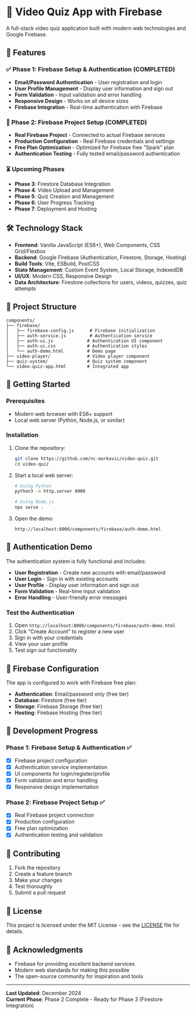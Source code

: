 # 🎥 Video Quiz App with Firebase

A full-stack video quiz application built with modern web technologies and Google Firebase.

## 🚀 Features

### ✅ Phase 1: Firebase Setup & Authentication (COMPLETED)
- **Email/Password Authentication** - User registration and login
- **User Profile Management** - Display user information and sign out
- **Form Validation** - Input validation and error handling
- **Responsive Design** - Works on all device sizes
- **Firebase Integration** - Real-time authentication with Firebase

### 🔄 Phase 2: Firebase Project Setup (COMPLETED)
- **Real Firebase Project** - Connected to actual Firebase services
- **Production Configuration** - Real Firebase credentials and settings
- **Free Plan Optimization** - Optimized for Firebase free "Spark" plan
- **Authentication Testing** - Fully tested email/password authentication

### ⏳ Upcoming Phases
- **Phase 3**: Firestore Database Integration
- **Phase 4**: Video Upload and Management
- **Phase 5**: Quiz Creation and Management
- **Phase 6**: User Progress Tracking
- **Phase 7**: Deployment and Hosting

## 🛠️ Technology Stack

- **Frontend**: Vanilla JavaScript (ES6+), Web Components, CSS Grid/Flexbox
- **Backend**: Google Firebase (Authentication, Firestore, Storage, Hosting)
- **Build Tools**: Vite, ESBuild, PostCSS
- **State Management**: Custom Event System, Local Storage, IndexedDB
- **UI/UX**: Modern CSS, Responsive Design
- **Data Architecture**: Firestore collections for users, videos, quizzes, quiz attempts

## 📁 Project Structure

```
components/
├── firebase/
│   ├── firebase-config.js      # Firebase initialization
│   ├── auth-service.js         # Authentication service
│   ├── auth-ui.js             # Authentication UI component
│   ├── auth-ui.css            # Authentication styles
│   └── auth-demo.html         # Demo page
├── video-player/              # Video player component
├── quiz-system/               # Quiz system component
└── video-quiz-app.html        # Integrated app
```

## 🧪 Getting Started

### Prerequisites
- Modern web browser with ES6+ support
- Local web server (Python, Node.js, or similar)

### Installation
1. Clone the repository:
   ```bash
   git clone https://github.com/nc-markovic/video-quiz.git
   cd video-quiz
   ```

2. Start a local web server:
   ```bash
   # Using Python
   python3 -m http.server 8000
   
   # Using Node.js
   npx serve .
   ```

3. Open the demo:
   ```
   http://localhost:8000/components/firebase/auth-demo.html
   ```

## 🔐 Authentication Demo

The authentication system is fully functional and includes:

- **User Registration** - Create new accounts with email/password
- **User Login** - Sign in with existing accounts
- **User Profile** - Display user information and sign out
- **Form Validation** - Real-time input validation
- **Error Handling** - User-friendly error messages

### Test the Authentication
1. Open `http://localhost:8000/components/firebase/auth-demo.html`
2. Click "Create Account" to register a new user
3. Sign in with your credentials
4. View your user profile
5. Test sign out functionality

## 🔧 Firebase Configuration

The app is configured to work with Firebase free plan:

- **Authentication**: Email/password only (free tier)
- **Database**: Firestore (free tier)
- **Storage**: Firebase Storage (free tier)
- **Hosting**: Firebase Hosting (free tier)

## 📝 Development Progress

### Phase 1: Firebase Setup & Authentication ✅
- [x] Firebase project configuration
- [x] Authentication service implementation
- [x] UI components for login/register/profile
- [x] Form validation and error handling
- [x] Responsive design implementation

### Phase 2: Firebase Project Setup ✅
- [x] Real Firebase project connection
- [x] Production configuration
- [x] Free plan optimization
- [x] Authentication testing and validation

## 🤝 Contributing

1. Fork the repository
2. Create a feature branch
3. Make your changes
4. Test thoroughly
5. Submit a pull request

## 📄 License

This project is licensed under the MIT License - see the [LICENSE](LICENSE) file for details.

## 🙏 Acknowledgments

- Firebase for providing excellent backend services
- Modern web standards for making this possible
- The open-source community for inspiration and tools

---

**Last Updated**: December 2024  
**Current Phase**: Phase 2 Complete - Ready for Phase 3 (Firestore Integration)
